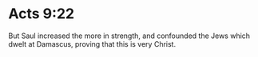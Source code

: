 # Acts 9:22

But Saul increased the more in strength, and confounded the Jews which dwelt at Damascus, proving that this is very Christ.